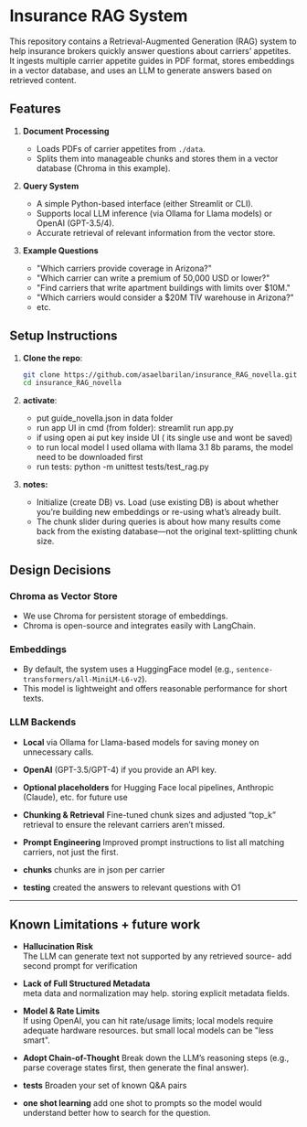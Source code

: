 # Insurance  RAG System

This repository contains a Retrieval-Augmented Generation (RAG) system to help insurance brokers quickly 
answer questions about carriers’ appetites. It ingests multiple carrier appetite guides in PDF format, 
stores embeddings in a vector database, and uses an LLM to generate answers based on retrieved content.

## Features

1. **Document Processing**
   - Loads PDFs of carrier appetites from `./data`.
   - Splits them into manageable chunks and stores them in a vector database (Chroma in this example).

2. **Query System**
   - A simple Python-based interface (either Streamlit or CLI).
   - Supports local LLM inference (via Ollama for Llama models) or OpenAI (GPT-3.5/4).
   - Accurate retrieval of relevant information from the vector store.

3. **Example Questions**
   - "Which carriers provide coverage in Arizona?"
   - "Which carrier can write a premium of 50,000 USD or lower?"
   - "Find carriers that write apartment buildings with limits over \$10M."
   - "Which carriers would consider a \$20M TIV warehouse in Arizona?"
   - etc.

## Setup Instructions

1. **Clone the repo**:

   ```bash
   git clone https://github.com/asaelbarilan/insurance_RAG_novella.git
   cd insurance_RAG_novella

2. **activate**:
   - put guide_novella.json in data folder
   - run app UI in cmd (from folder): streamlit run app.py
	- if using open ai put key inside UI ( its single use and wont be saved)
	- to run local model I used ollama with llama 3.1 8b params, the model need to be downloaded first
   - run tests: python -m unittest tests/test_rag.py

3. **notes:**
   - Initialize (create DB) vs. Load (use existing DB) is about whether you’re building new embeddings or re-using what’s already built.
   - The chunk slider during queries is about how many results come back from the existing database—not the original text-splitting chunk size.

## Design Decisions

### Chroma as Vector Store
- We use Chroma for persistent storage of embeddings.
- Chroma is open-source and integrates easily with LangChain.

### Embeddings
- By default, the system uses a HuggingFace model (e.g., `sentence-transformers/all-MiniLM-L6-v2`).
- This model is lightweight and offers reasonable performance for short texts.

### LLM Backends
- **Local** via Ollama for Llama-based models for saving money on unnecessary calls. 
- **OpenAI** (GPT-3.5/GPT-4) if you provide an API key.
- **Optional placeholders** for Hugging Face local pipelines, Anthropic (Claude), etc. for future use

- **Chunking & Retrieval** Fine-tuned chunk sizes and adjusted “top_k” retrieval to ensure the relevant carriers aren’t missed.
- **Prompt Engineering** Improved prompt instructions to list all matching carriers, not just the first.
- **chunks** chunks are in json per carrier
- **testing** created the answers to relevant questions with O1 

---

## Known Limitations + future work


- **Hallucination Risk**  
  The LLM can generate text not supported by any retrieved source- add second prompt for verification 

- **Lack of Full Structured Metadata**  
  meta data and normalization may help. storing explicit metadata fields. 


- **Model & Rate Limits**  
  If using OpenAI, you can hit rate/usage limits; local models require adequate hardware resources.
but small local models can be "less smart".

 
- **Adopt Chain-of-Thought**
Break down the LLM’s reasoning steps (e.g., parse coverage states first, then generate the final answer).  

- **tests**
Broaden your set of known Q&A pairs

- **one shot learning**
add one shot to prompts so the model would understand better how to search for the question.


